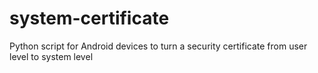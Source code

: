 # system-certificate
Python script for Android devices to turn a security certificate from user level to system level

